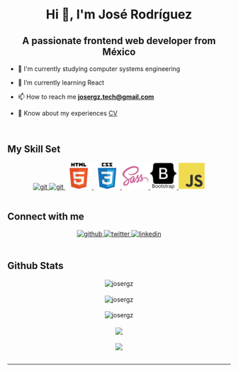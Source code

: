  
### <h1 align="center">Hi 👋, I'm José Rodríguez</h1>
<h2 align="center">A passionate frontend web developer from México</h2>

- 🔭 I'm currently studying computer systems engineering
 
- 🌱 I’m currently learning React
 
- 📫 How to reach me **josergz.tech@gmail.com**

- 📄 Know about my experiences [CV](https://docs.google.com/document/d/1EstbL5boq5C4ig2yTDrArF8M1BA1Ar82xuA_mPy09-U/edit?usp=share_link)
<br/>  


## My Skill Set  
<div align="center" >
 
<a href="https://git-scm.com/" target="_blank" rel="noreferrer">
<img src="https://www.vectorlogo.zone/logos/git-scm/git-scm-icon.svg" alt="git" width="60" height="60"/>
</a>
 
 <a href="https://git-scm.com/" target="_blank" rel="noreferrer">
<img src="https://www.vectorlogo.zone/logos/github/github-icon.svg" alt="git" width="60" height="60"/>
</a>
 
 
 
<a href="https://www.w3.org/html/" target="_blank" rel="noreferrer">
<img src="https://raw.githubusercontent.com/devicons/devicon/master/icons/html5/html5-original-wordmark.svg" alt="html5" width="60" height="60"/>
</a>
 
<a href="https://www.w3schools.com/css/" target="_blank" rel="noreferrer">
<img src="https://raw.githubusercontent.com/devicons/devicon/master/icons/css3/css3-original-wordmark.svg" alt="css3" width="60" height="60"/>
</a>

<a href="https://sass-lang.com" target="_blank" rel="noreferrer">
<img src="https://raw.githubusercontent.com/devicons/devicon/master/icons/sass/sass-original.svg" alt="sass" width="60" height="60"/>
</a>
 
<a href="https://getbootstrap.com" target="_blank" rel="noreferrer">
<img src="https://raw.githubusercontent.com/devicons/devicon/master/icons/bootstrap/bootstrap-plain-wordmark.svg" alt="bootstrap" width="60" height="60"/>
</a>

<a href="https://developer.mozilla.org/en-US/docs/Web/JavaScript" target="_blank" rel="noreferrer">
<img src="https://raw.githubusercontent.com/devicons/devicon/master/icons/javascript/javascript-original.svg" alt="javascript" width="60" height="60"/>
</a> 
 
</div>
<br/>  


## Connect with me  
<div align="center">
<a href="https://github.com/josergz" target="_blank">
<img src=https://img.shields.io/badge/github-%2324292e.svg?&style=for-the-badge&logo=github&logoColor=white alt=github target="_blank" style="margin-bottom: 5px;" />
</a>
<a href="https://twitter.com/_josergz" target="_blank">
<img src=https://img.shields.io/badge/twitter-%2300acee.svg?&style=for-the-badge&logo=twitter&logoColor=white alt=twitter target="_blank" style="margin-bottom: 5px;" />
</a>
<a href="https://linkedin.com/in/josergz" target="_blank">
<img src=https://img.shields.io/badge/linkedin-%231E77B5.svg?&style=for-the-badge&logo=linkedin&logoColor=white alt=linkedin target="_blank" style="margin-bottom: 5px;" />
</a>

</div>  
<br/>  


## Github Stats  
<div align="center"><img align="center" src="https://github-readme-stats.vercel.app/api/top-langs?username=josergz&show_icons=true&locale=en&layout=compact&theme=dark&" alt="josergz" /></div> 
 <br/>  


<div align="center"><img align="center" src="https://github-readme-stats.vercel.app/api?username=josergz&show_icons=true&locale=en&theme=dark&" alt="josergz" /></div> 
<br/>  
<div align="center"><img align="center" src="https://github-readme-streak-stats.herokuapp.com/?user=josergz&theme=dark&" alt="josergz" /></div>  


<br/>  


<div align="center">
<img src="https://komarev.com/ghpvc/?username=josergz&&style=flat-square" align="center" />
</div>  
  

<br/>  

<div align="center">
            <a href="https://paypal.me/JosedeJesus99" target="_blank" style="display: inline-block;">
                <img
                    src="https://img.shields.io/badge/Donate-PayPal-blue.svg?style=flat-square" 
                    align="center"
                />
            </a></div>
<br />

----

